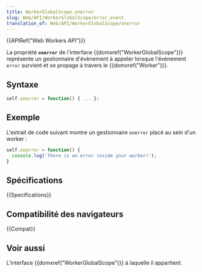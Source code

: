 ```yaml
---
title: WorkerGlobalScope.onerror
slug: Web/API/WorkerGlobalScope/error_event
translation_of: Web/API/WorkerGlobalScope/onerror
---
```


{{APIRef("Web Workers API")}}

La propriété **`onerror`** de l'interface {{domxref("WorkerGlobalScope")}} représente un gestionnaire d'évènement à appeler lorsque l'événement `error` survient et se propage à travers le {{domxref("Worker")}}.

## Syntaxe

```js
self.onerror = function() { ... };
```

## Exemple

L'extrait de code suivant montre un gestionnaire `onerror` placé au sein d'un worker :

```js
self.onerror = function() {
  console.log('There is an error inside your worker!');
}
```

## Spécifications

{{Specifications}}

## Compatibilité des navigateurs

{{Compat}}

## Voir aussi

L'interface {{domxref("WorkerGlobalScope")}} à laquelle il appartient.

